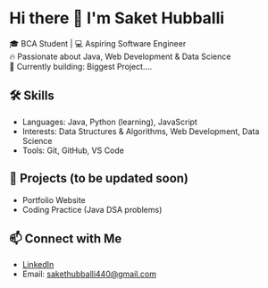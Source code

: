 # Hi there 👋 I'm Saket Hubballi  

🎓 BCA Student | 💻 Aspiring Software Engineer  
🔥 Passionate about Java, Web Development & Data Science  
🚀 Currently building: Biggest Project.... 

## 🛠️ Skills
- Languages: Java, Python (learning), JavaScript  
- Interests: Data Structures & Algorithms, Web Development, Data Science  
- Tools: Git, GitHub, VS Code  

## 📂 Projects (to be updated soon) 
- Portfolio Website  
- Coding Practice (Java DSA problems)  

## 📫 Connect with Me
- [LinkedIn](https://www.linkedin.com/in/saket-hubballi22/)  
- Email: sakethubballi440@gmail.com  

